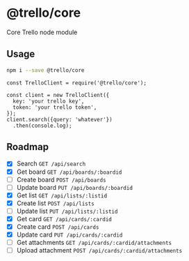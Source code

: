 # @trello/core

Core Trello node module

## Usage

```bash
npm i --save @trello/core
```

```
const TrelloClient = require('@trello/core');

const client = new TrelloClient({
  key: 'your trello key',
  token: 'your trello token',
});
client.search({query: 'whatever'})
  .then(console.log);
```

## Roadmap

- [x] Search `GET /api/search`
- [x] Get board `GET /api/boards/:boardid`
- [ ] Create board `POST /api/boards`
- [ ] Update board `PUT /api/boards/:boardid`
- [x] Get list `GET /api/lists/:listid`
- [x] Create list `POST /api/lists`
- [ ] Update list `PUT /api/lists/:listid`
- [x] Get card `GET /api/cards/:cardid`
- [x] Create card `POST /api/cards`
- [x] Update card `PUT /api/cards/:cardid`
- [ ] Get attachments `GET /api/cards/:cardid/attachments`
- [ ] Upload attachment `POST /api/cards/:cardid/attachments`
